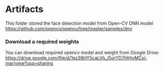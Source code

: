 # Artifacts

This folder stored the face detection model from Open-CV DNN model https://github.com/opencv/opencv/tree/master/samples/dnn 

### Download a required weights
You can download required opencv model and weight from Google Drive: https://drive.google.com/file/d/1ez38HY5caLVh_I5orYD7HHjvMCxi-mar/view?usp=sharing 